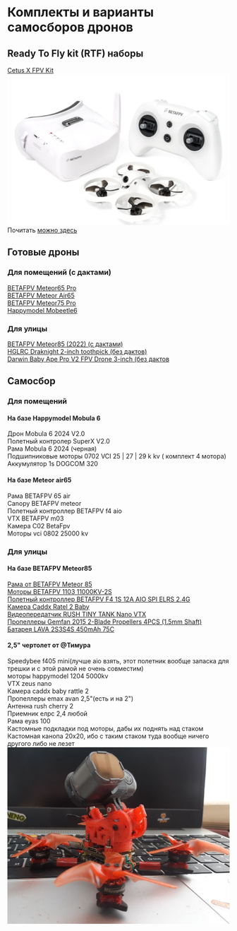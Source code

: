 # Комплекты и варианты самосборов дронов

## Ready To Fly kit (RTF) наборы

[Cetus X FPV Kit](https://betafpv.com/collections/all-drone/products/cetus-x-fpv-kit)    
![](./01_Модели/Betafpv/10_Cetus_X/CetusXFpvKit.png)   
Почитать [можно здесь](./01_Модели/Betafpv/10_Cetus_X/10_Общее.md)

## Готовые дроны

### Для помещений (с дактами)
[BETAFPV Meteor65 Pro](./01_Модели/Betafpv/Meteor65_Pro.md)  
[BETAFPV Meteor Air65](./01_Модели/Betafpv/Meteor_Air65.md)  
[BETAFPV Meteor75 Pro](./01_Модели/Betafpv/Meteor75_Pro.md)  
[Happymodel Mobeetle6](./01_Модели/Happymodel/Mobeetle6.md)  

### Для улицы
[BETAFPV Meteor85 (2022) (с дактами)](./01_Модели/Betafpv/Meteor85.md)  
[HGLRC Draknight 2-inch toothpick (без дактов)](./01_Модели/HGLRC/Draknight_2-inch.md)  
[Darwin Baby Ape Pro V2 FPV Drone 3-inch (без дактов](./01_Модели/DarwinFPV/BabyApe_Pro_V2.md)

## Самосбор

### Для помещений

#### На базе Happymodel Mobula 6 
Дрон Mobula 6 2024 V2.0  
Полетный контролер SuperX V2.0  
Рама Mobula 6 2024 (черная)    
Подшипниковые моторы 0702 VCI 25 | 27 | 29 k kv ( комплект 4 мотора)  
Аккумулятор 1s DOGCOM 320    

#### На базе Meteor air65 
Рама BETAFPV 65 air  
Canopy BETAFPV meteor    
Полетный контроллер BETAFPV f4 aio  
VTX BETAFPV m03   
Камера C02 BetaFpv    
Моторы vci 0802 25000 kv   

### Для улицы

#### На базе BETAFPV Meteor85
[Рама от BETAFPV Meteor 85](https://betafpv.com/products/meteor85-brushless-whoop-frame?variant=40024037654662)  
[Моторы BETAFPV 1103 11000KV-2S](https://betafpv.com/collections/motors/products/1103-brushless-motors?variant=14762596007980)  
[Полетный контроллер BETAFPV F4 1S 12A AIO SPI ELRS 2.4G](https://betafpv.com/products/f4-1s-12a-flight-controller)  
[Камера Caddx Ratel 2 Baby](https://caddxfpv.com/products/caddxfpv-baby-ratel2-analog-camera)  
[Видеопередатчик RUSH TINY TANK Nano VTX](https://rushfpv.net/products/tank-tiny-vtx)  
[Пропеллеры Gemfan 2015 2-Blade Propellers 4PCS (1.5mm Shaft)](https://betafpv.com/products/gemfan-2015-2-blade-propellers-4pcs-1-5mm-shaft)  
[Батарея LAVA 2S3S4S 450mAh 75C](https://betafpv.com/products/lava-2s-3s-4s-450mah-75c-battery-2pcs)  

####  2,5" чертолет от @Тимура
Speedybee f405 mini(лучше aio взять, этот полетник вообще запаска для трешки и с этой рамой не очень совместим)  
моторы happymodel 1204 5000kv  
VTX zeus nano  
Камера caddx baby rattle 2  
Пропеллеры emax avan 2,5"(есть и на 2")   
Антенна rush cherry 2  
Приемник елрс 2,4 любой  
Рама eyas 100  
Кастомные подкладки под моторы, дабы их поднять над стаком  
Кастомная канопа 20х20, ибо с таким стаком туда вообще ничего другого либо не лезет
![](2.5inch_from_Timur.jpg)

